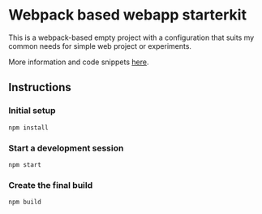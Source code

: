# Webpack based webapp starterkit

This is a webpack-based empty project with a configuration that suits my common needs for simple web project or experiments.

More information and code snippets [here](https://fabiofranchino.com/blog/webpack-based-starterkit-for-quick-web-explorations).

## Instructions

### Initial setup

    npm install

### Start a development session

    npm start

### Create the final build

    npm build
